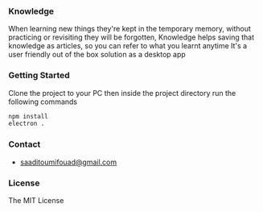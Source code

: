 ### Knowledge
When learning new things they're kept in the temporary memory, without practicing or revisiting they will be forgotten, Knowledge helps saving that knowledge as articles, so you can refer to what you learnt anytime
It's a user friendly out of the box solution as a desktop app

### Getting Started
Clone the project to your PC then inside the project directory run the following commands
```txt
npm install
electron .
```

### Contact
- saaditoumifouad@gmail.com

### License
The MIT License
